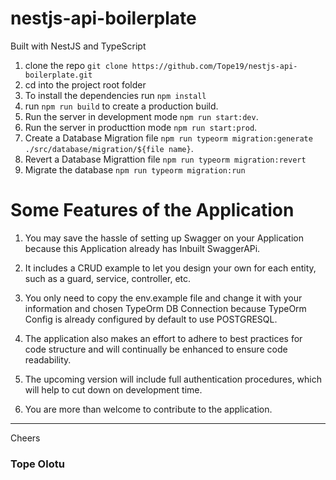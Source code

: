 # nestjs-api-boilerplate

Built with NestJS and TypeScript

1. clone the repo `git clone https://github.com/Tope19/nestjs-api-boilerplate.git`
2. cd into the project root folder
3. To install the dependencies run `npm install`
4. run `npm run build` to create a production build.
5. Run the server in development mode `npm run start:dev`.
6. Run the server in producttion mode `npm run start:prod`.
7. Create a Database Migration file `npm run typeorm migration:generate ./src/database/migration/${file name}`.
8. Revert a Database Migrattion file `npm run typeorm migration:revert`
9. Migrate the database `npm run typeorm migration:run`

# Some Features of the Application

1. You may save the hassle of setting up Swagger on your Application because this Application already has Inbuilt SwaggerAPi.

2. It includes a CRUD example to let you design your own for each entity, such as a guard, service, controller, etc.

3. You only need to copy the env.example file and change it with your  information and chosen TypeOrm DB Connection because TypeOrm Config is already configured by default to use POSTGRESQL.

4. The application also makes an effort to adhere to best practices for code structure and will continually be enhanced to ensure code readability.

5. The upcoming version will include full authentication procedures, which will help to cut down on development time.

6. You are more than welcome to contribute to the application.

***
Cheers
### Tope Olotu
